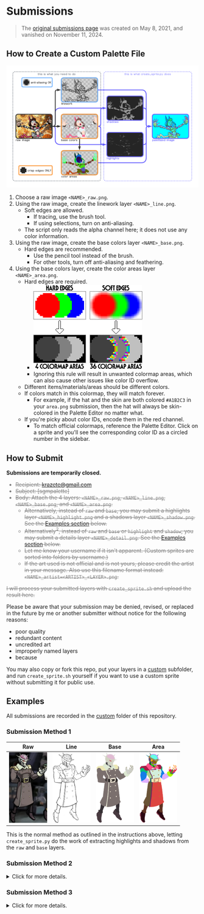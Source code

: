 # Submissions

> The [original submissions page](https://forum.skullgirlsmobile.com/threads/17533) was created on May 8, 2021, and vanished on November 11, 2024.

## How to Create a Custom Palette File

![Palette File Pipeline](sample/create_sprite.png)

1. Choose a raw image `<NAME>_raw.png`.
2. Using the raw image, create the linework layer `<NAME>_line.png`.
   - Soft edges are allowed.
     - If tracing, use the brush tool.
     - If using selections, turn on anti-aliasing.
   - The script only reads the alpha channel here; it does not use any color information.
3. Using the raw image, create the base colors layer `<NAME>_base.png`.
   - Hard edges are recommended.
     - Use the pencil tool instead of the brush.
     - For other tools, turn off anti-aliasing and feathering.
4. Using the base colors layer, create the color areas layer `<NAME>_area.png`.
   - Hard edges are required.
     - ![Edge Example](sample/edges.png)
     - Ignoring this rule will result in unwanted colormap areas, which can also cause other issues like color ID overflow.
   - Different items/materials/areas should be different colors.
   - If colors match in this colormap, they will match forever.
     - For example, if the hat and the skin are both colored `#A1B2C3` in your `area.png` submission, then the hat will always be skin-colored in the Palette Editor no matter what.
   - If you're picky about color IDs, encode them in the red channel.
     - To match official colormaps, reference the Palette Editor. Click on a sprite and you'll see the corresponding color ID as a circled number in the sidebar.

## How to Submit

<b>Submissions are temporarily closed.</b>

<s style="color:gray">

- Recipient: [krazete@gmail.com](mailto:krazete@gmail.com?subject=%5Bsgmpalette%5D)
- Subject: [sgmpalette]
- Body: Attach the 4 layers: `<NAME>_raw.png`, `<NAME>_line.png`, `<NAME>_base.png`, and `<NAME>_area.png`.
  - Alternatively, instead of `raw` and `base`, you may submit a highlights layer `<NAME>_highlight.png` and a shadows layer `<NAME>_shadow.png`. See the [Examples section](#submission-method-2) below.
  - Alternatively<sup>2</sup>, instead of `raw` and `base` or `highlight` and `shadow`, you may submit a details layer `<NAME>_detail.png`. See the [Examples section](#submission-method-3) below.
  - Let me know your username if it isn't apparent. (Custom sprites are sorted into folders by username.)
  - If the art used is not official and is not yours, please credit the artist in your message. Also use this filename format instead: `<NAME>_artist=<ARTIST>_<LAYER>.png`.

I will process your submitted layers with `create_sprite.sh` and upload the result here.

</s>

Please be aware that your submission may be denied, revised, or replaced in the future by me or another submitter without notice for the following reasons:
- poor quality
- redundant content
- uncredited art
- improperly named layers
- because

You may also copy or fork this repo, put your layers in a [custom](custom) subfolder, and run `create_sprite.sh` yourself if you want to use a custom sprite without submitting it for public use.

## Examples

All submissions are recorded in the [custom](custom) folder of this repository.

### Submission Method 1

|Raw|Line|Base|Area|
|-|-|-|-|
|<img src="custom/yixtu_qu/BrainDrain_Raw.png" width="100" alt="Raw Layer">|<img src="custom/yixtu_qu/Braindrain_Line.png" width="100" alt="Line Layer">|<img src="custom/yixtu_qu/Braindrain_Base.png" width="100" alt="Base Layer">|<img src="custom/yixtu_qu/Braindrain_Area.png" width="100" alt="Area Layer">|

This is the normal method as outlined in the instructions above, letting `create_sprite.py` do the work of extracting highlights and shadows from the `raw` and `base` layers.

### Submission Method 2

<details>
<summary>Click for more details.</summary>

|Highlight|Shadow|Line|Area|
|-|-|-|-|
|<img src="custom/gushen/Annie_redo_highlight.png" width="100" alt="Highlight Layer">|<img src="custom/gushen/Annie_redo_shadow.png" width="100" alt="Shadow Layer">|<img src="custom/gushen/Annie_redo_line.png" width="100" alt="Line Layer">|<img src="custom/gushen/Annie_redo_area.png" width="100" alt="Area Layer">|

> This example in particular takes the extra step of encoding the official colormap into the area layer.  
> This isn't necessary; the area layer can be as colorful as the other submission methods if desired.

Here, the `highlight` and `shadow` layers are created by subtracting the `base` layer from the `raw` layer and vice versa respectively.  
Brightness and contrast can then be adjusted as desired to create more pronounced details in the resulting sprite.
</details>

### Submission Method 3

<details>
<summary>Click for more details.</summary>

|Detail|Line|Area|
|-|-|-|
|<img src="custom/lyu_mawo/Mechvalentine_detail.png" width="100" alt="Detail Layer">|<img src="custom/lyu_mawo/Mechvalentine_line.png" width="100" alt="Line Layer">|<img src="custom/lyu_mawo/Mechvalentine_area.png" width="100" alt="Area Layer">|

This method is recommended when creating shadows and highlights from scratch (rather than differencing `raw` and `base` layers).  
If submitting this way, you must use a base gray of `#CCCCCC` or `RGB(204, 204, 204)`.

This method is also useful for sprites with luminous parts since translucency is treated differently.

> E.g. Parasoul's tears, Fukua's orbs, Robo-Fortune's beams, explosions, fire, etc.

Luminous areas have a floor of `#646464` or `RGB(100, 100, 100)`. Anything darker than this will be completely transparent.

The detail layer of Parasoul's official Napalm Trigger sprite demonstrates both the base gray and the luminous floor:

|Palettized Sprite|Red Channel|Green Channel|Blue Channel|
|-|-|-|-|
|<img src="sprite/Parasoul_SM9_NapalmTrigger.png" width="100" alt="Palettized Sprite">|<img src="sample/Parasoul_SM9_NapalmTrigger_Red.png" width="100" alt="Red Channel">|<img src="sample/Parasoul_SM9_NapalmTrigger_Green.png" width="100" alt="Green Channel">|<img src="sample/Parasoul_SM9_NapalmTrigger_Blue.png" width="100" alt="Blue Channel">|
|(ignore this)|(ignore this)|(ignore this)|This is the `detail` layer.|
</details>
